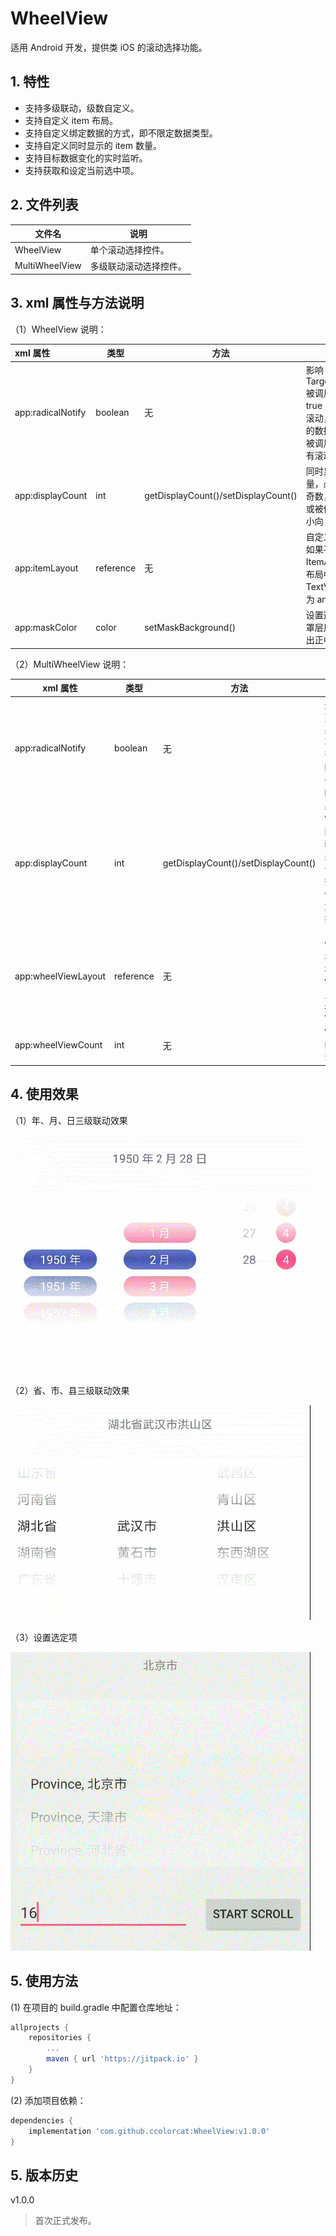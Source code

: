 # WheelView

适用 Android 开发，提供类 iOS 的滚动选择功能。

## 1. 特性

* 支持多级联动，级数自定义。
* 支持自定义 item 布局。
* 支持自定义绑定数据的方式，即不限定数据类型。
* 支持自定义同时显示的 item 数量。
* 支持目标数据变化的实时监听。
* 支持获取和设定当前选中项。

## 2. 文件列表

| 文件名         | 说明                   |
| -------------- | ---------------------- |
| WheelView      | 单个滚动选择控件。     |
| MultiWheelView | 多级联动滚动选择控件。 |

## 3. xml 属性与方法说明

（1）WheelView 说明：

| xml 属性          | 类型      | 方法                                | 功能                                                         |
| :---------------- | --------- | ----------------------------------- | ------------------------------------------------------------ |
| app:radicalNotify | boolean   | 无                                  | 影响 TargetDataObserver 被调用频率，如果为 true 则不论当前是否滚动，只要目标位置的数据发生变化就会被调用，否则只在没有滚动时被调用。 |
| app:displayCount  | int       | getDisplayCount()/setDisplayCount() | 同时显示的 item 数量，必须为大于 0 的奇数，否则会抛异常或被修正为奇数，大小向 5 靠拢。 |
| app:itemLayout    | reference | 无                                  | 自定义 item 的布局，如果不设定 ItemAdapter 则要求布局中必须有 TextView 且 id 设定为 android.R.id.text1 |
| app:maskColor     | color     | setMaskBackground()                 | 设置遮罩层颜色，遮罩层用于实现渐变突出正中间项的效果。       |

（2）MultiWheelView 说明：

| xml 属性            | 类型      | 方法                                | 功能                                                         |
| ------------------- | --------- | ----------------------------------- | ------------------------------------------------------------ |
| app:radicalNotify   | boolean   | 无                                  | 影响联动数据更新频率，如果为 true 则不论滚动与否，数据均实时更新，否则仅在滚动停止时更新。 |
| app:displayCount    | int       | getDisplayCount()/setDisplayCount() | 每个联动的 WheelView 同时显示的 item 数量，必须为大于 0 的奇数，否则会抛出异常或被修正为奇数，大小向 5 靠拢。 |
| app:wheelViewLayout | reference | 无                                  | 自定义 WheelView 布局，要求根布局为 WheelView，即不能嵌套或被嵌套于其它 View. |
| app:wheelViewCount  | int       | 无                                  | WheelView 的数量，即联动的级数。                             |

## 4. 使用效果

（1）年、月、日三级联动效果

![MultiWheelView_01](https://raw.githubusercontent.com/ccolorcat/Sample/master/multi_wheel_view_date.gif)

（2）省、市、县三级联动效果

![MultiWheelView_02](https://raw.githubusercontent.com/ccolorcat/Sample/master/multi_wheel_view_region.gif)

（3）设置选定项

![WheelView](https://raw.githubusercontent.com/ccolorcat/Sample/master/wheel_view.gif)

## 5. 使用方法

(1) 在项目的 build.gradle 中配置仓库地址：

```groovy
allprojects {
    repositories {
        ...
        maven { url 'https://jitpack.io' }
    }
}
```

(2) 添加项目依赖：

```groovy
dependencies {
    implementation 'com.github.ccolorcat:WheelView:v1.0.0'
}
```

## 5. 版本历史

v1.0.0

> 首次正式发布。